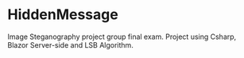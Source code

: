 # HiddenMessage
Image Steganography project group final exam. Project using Csharp, Blazor Server-side and LSB Algorithm.
